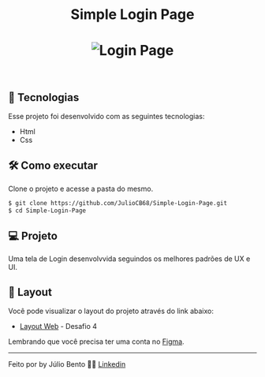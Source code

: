 <h1 align="center">
    Simple Login Page
</h1>


<h1 align="center">
    <img alt="Login Page" src="https://i.ibb.co/CH8WRHC/Tela-Login.png" />
</h1>

<br>

## 🚀 Tecnologias

Esse projeto foi desenvolvido com as seguintes tecnologias:

- Html
- Css

## :hammer_and_wrench: Como executar

Clone o projeto e acesse a pasta do mesmo.

```bash
$ git clone https://github.com/JulioCB68/Simple-Login-Page.git
$ cd Simple-Login-Page
```

## 💻 Projeto

Uma tela de Login desenvolvvida seguindos os melhores padrões de UX e UI. 

## 🔖 Layout

Você pode visualizar o layout do projeto através do link abaixo:

- [Layout Web](https://www.figma.com/file/Yb9IBH56g7T1hdIyZ3BMNO/Desafios---Codel%C3%A2ndia?node-id=4588%3A99) - Desafio 4

Lembrando que você precisa ter uma conta no [Figma](http://figma.com/).

---

Feito por by Júlio Bento 👋🏻 [Linkedin](www.linkedin.com/in/júlio-césar-924487158)

